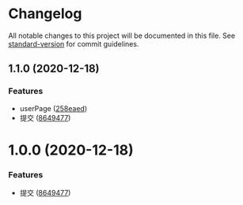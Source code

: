 # Changelog

All notable changes to this project will be documented in this file. See [standard-version](https://github.com/conventional-changelog/standard-version) for commit guidelines.

## 1.1.0 (2020-12-18)


### Features

* userPage ([258eaed](https://github.com/FearlessMa/iapp_wx/commit/258eaed4302de1f575652c49c55014463a52b63b))
* 提交 ([8649477](https://github.com/FearlessMa/iapp_wx/commit/8649477e04db5e5cf3a66a371cf80868ad3dfffb))

# 1.0.0 (2020-12-18)


### Features

* 提交 ([8649477](https://github.com/FearlessMa/iapp_wx/commit/8649477e04db5e5cf3a66a371cf80868ad3dfffb))
